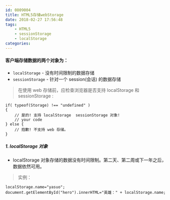 ```yaml
---
id: 0809004
title: HTML5存储webStorage
date: 2018-02-27 17:56:48
tags: 
    - HTML5
    - sessionStorage
    - localStorage
categories:
---
```


#### 客户端存储数据的两个对象为：
- `localStorage` - 没有时间限制的数据存储
- `sessionStorage` - 针对一个 session(会话) 的数据存储
> 在使用 web 存储前，应检查浏览器是否支持 localStorage 和sessionStorage :
```
if( typeof(Storage) !== "undefined" )
{
    // 是的! 支持 localStorage  sessionStorage 对象!
    // your code
} else {
    // 抱歉! 不支持 web 存储。
}
```
##### 1. localStorage 对象
- localStorage 对象存储的数据没有时间限制。第二天、第二周或下一年之后，数据依然可用。
> 实例：
```
localStorage.name="yasuo";
document.getElementById("hero").innerHTML="英雄：" + localStorage.name;
```
